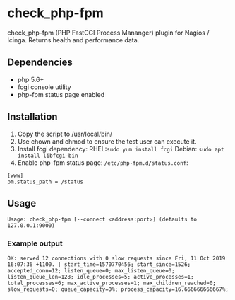 # check_php-fpm
check_php-fpm (PHP FastCGI Process Mananger) plugin for Nagios / Icinga. Returns health and performance data.

## Dependencies
* php 5.6+
* fcgi console utility
* php-fpm status page enabled

## Installation
1. Copy the script to /usr/local/bin/
1. Use chown and chmod to ensure the test user can execute it.
1. Install fcgi dependency:
RHEL:`sudo yum install fcgi`
Debian: `sudo apt install libfcgi-bin`
1. Enable php-fpm status page:
`/etc/php-fpm.d/status.conf`:
```
[www]
pm.status_path = /status
```

## Usage
```
Usage: check_php-fpm [--connect <address:port>]	(defaults to 127.0.0.1:9000)
```

### Example output
```
OK: served 12 connections with 0 slow requests since Fri, 11 Oct 2019 16:07:36 +1100. | start_time=1570770456; start_since=1526; accepted_conn=12; listen_queue=0; max_listen_queue=0; listen_queue_len=128; idle_processes=5; active_processes=1; total_processes=6; max_active_processes=1; max_children_reached=0; slow_requests=0; queue_capacity=0%; process_capacity=16.666666666667%; 
```
